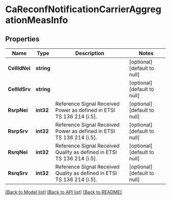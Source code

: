 # CaReconfNotificationCarrierAggregationMeasInfo

## Properties
Name | Type | Description | Notes
------------ | ------------- | ------------- | -------------
**CellIdNei** | **string** |  | [optional] [default to null]
**CellIdSrv** | **string** |  | [optional] [default to null]
**RsrpNei** | **int32** | Reference Signal Received Power as defined in ETSI TS 136 214 [i.5]. | [optional] [default to null]
**RsrpSrv** | **int32** | Reference Signal Received Power as defined in ETSI TS 136 214 [i.5]. | [optional] [default to null]
**RsrqNei** | **int32** | Reference Signal Received Quality as defined in ETSI TS 136 214 [i.5]. | [optional] [default to null]
**RsrqSrv** | **int32** | Reference Signal Received Quality as defined in ETSI TS 136 214 [i.5]. | [optional] [default to null]

[[Back to Model list]](../README.md#documentation-for-models) [[Back to API list]](../README.md#documentation-for-api-endpoints) [[Back to README]](../README.md)



